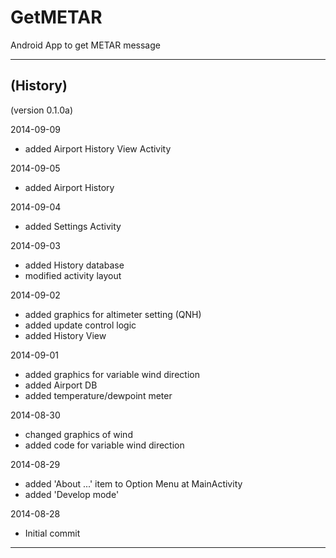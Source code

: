 GetMETAR
========

Android App to get METAR message

-----

(History)
---------

(version 0.1.0a)

2014-09-09
- added Airport History View Activity

2014-09-05
- added Airport History

2014-09-04
- added Settings Activity

2014-09-03
- added History database
- modified activity layout

2014-09-02
- added graphics for altimeter setting (QNH)
- added update control logic
- added History View

2014-09-01
- added graphics for variable wind direction
- added Airport DB
- added temperature/dewpoint meter

2014-08-30
- changed graphics of wind
- added code for variable wind direction

2014-08-29
- added 'About ...' item to Option Menu at MainActivity
- added 'Develop mode'

2014-08-28
- Initial commit

---
